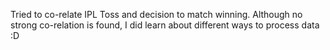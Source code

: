 Tried to co-relate IPL Toss and decision to match winning.
Although no strong co-relation is found, I did learn about different ways to process data :D
